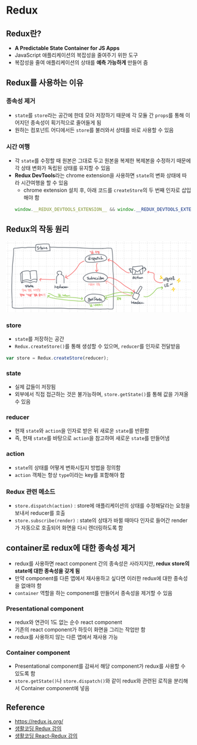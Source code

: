 # Redux

## Redux란?
* **A Predictable State Container for JS Apps**
* JavaScript 애플리케이션의 복잡성을 줄여주기 위한 도구
* 복잡성을 줄여 애플리케이션의 상태를 **예측 가능하게** 만들어 줌

## Redux를 사용하는 이유
### 종속성 제거
* `state`를 `store`라는 공간에 한데 모아 저장하기 때문에 각 모듈 간 `props`를 통해 이어지던 종속성이 획기적으로 줄어들게 됨
* 원하는 컴포넌트 어디에서든 `store`를 불러와서 상태를 바로 사용할 수 있음
### 시간 여행
* 각 `state`를 수정할 때 원본은 그대로 두고 원본을 복제한 복제본을 수정하기 때문에 각 상태 변화가 독립된 상태를 유지할 수 있음
* **Redux DevTools**라는 chrome extension을 사용하면 `state`의 변화 상태에 따라 시간여행을 할 수 있음
    * chrome extension 설치 후, 아래 코드를 `createStore`의 두 번째 인자로 삽입해야 함
    ```js
    window.__REDUX_DEVTOOLS_EXTENSION__ && window.__REDUX_DEVTOOLS_EXTENSION__()
    ```

## Redux의 작동 원리
![Redux Architecture](/img/redux_architecture.jpeg)
### store
* `state`를 저장하는 공간
* `Redux.createStore()`를 통해 생성할 수 있으며, `reducer`를 인자로 전달받음
```js
var store = Redux.createStore(reducer);
```
### state
* 실제 값들이 저장됨
* 외부에서 직접 접근하는 것은 불가능하며, `store.getState()`를 통해 값을 가져올 수 있음
### reducer
* 현재 `state`와 `action`을 인자로 받은 뒤 새로운 `state`를 반환함
* 즉, 현재 `state`를 바탕으로 `action`을 참고하여 새로운 `state`를 만들어냄
### action
* `state`의 상태를 어떻게 변화시킬지 방법을 정의함
* `action` 객체는 항상 `type`이라는 key를 포함해야 함
### Redux 관련 메소드
* `store.dispatch(action)` : store에 애플리케이션의 상태를 수정해달라는 요청을 보내서 reducer를 호출
* `store.subscribe(render)` : state의 상태가 바뀔 때마다 인자로 들어간 render가 자동으로 호출되어 화면을 다시 렌더링하도록 함

## container로 redux에 대한 종속성 제거
* redux를 사용하면 react component 간의 종속성은 사라지지만, **redux store의 state에 대한 종속성을 갖게 됨**
* 만약 component를 다른 앱에서 재사용하고 싶다면 이러한 redux에 대한 종속성을 없애야 함
* `container` 역할을 하는 component를 만들어서 종속성을 제거할 수 있음
### Presentational component
* redux와 연관이 1도 없는 순수 react component
* 기존의 react component가 하듯이 화면을 그리는 작업만 함
* redux를 사용하지 않는 다른 앱에서 재사용 가능
### Container component
* Presentational component를 감싸서 해당 component가 redux를 사용할 수 있도록 함
* `store.getState()`나 `store.dispatch()`와 같이 redux와 관련된 로직을 분리해서 Container component에 넣음

## Reference
* <https://redux.js.org/>
* [생활코딩 Redux 강의](https://www.notion.so/Redux-2c7c4a7c8d1a43c9ad7922fa3db37325#de87de30cc0443e0a2b131725b331d85)
* [생활코딩 React-Redux 강의](https://www.youtube.com/watch?v=fkNdsUVBksw&list=PLuHgQVnccGMDuVdsGtH1_452MtRxALb_7)